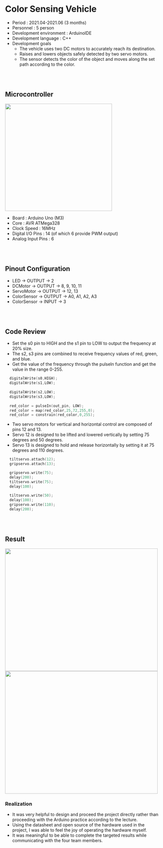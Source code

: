 # Color Sensing Vehicle
* Period : 2021.04-2021.06 (3 months)
* Personnel : 5 person
* Development environment : ArduinoIDE
* Development language : C++
* Development goals  
  * The vehicle uses two DC motors to accurately reach its destination.
  * Raises and lowers objects safely detected by two servo motors.
  * The sensor detects the color of the object and moves along the set path according to the color.

<br/> <br/>

## Microcontroller
<a href="#"><img src="?" width="350px" height="350px"></a> 
* Board : Arduino Uno (M3)
* Core : AVR ATMega328 
* Clock Speed : 16MHz
* Digital I/O Pins : 14 (of which 6 provide PWM output)
* Analog Input Pins : 6

<br/> <br/>

## Pinout Configuration
* LED -> OUTPUT -> 2
* DCMotor -> OUTPUT -> 8, 9, 10, 11
* ServoMotor -> OUTPUT -> 12, 13 
* ColorSensor -> OUTPUT -> A0, A1, A2, A3
* ColorSensor -> INPUT -> 3

<br/> <br/>

## Code Review
* Set the s0 pin to HIGH and the s1 pin to LOW to output the frequency at 20% size.
* The s2, s3 pins are combined to receive frequency values of red, green, and blue.
* Get the value of the frequency through the pulseIn function and get the value in the range 0-255.
```C
  digitalWrite(s0,HIGH);  
  digitalWrite(s1,LOW);
  
  digitalWrite(s2,LOW);               
  digitalWrite(s3,LOW);
  
  red_color = pulseIn(out_pin, LOW);
  red_color = map(red_color,25,72,255,0);  
  red_color = constrain(red_color,0,255);
```

* Two servo motors for vertical and horizontal control are composed of pins 12 and 13.
* Servo 12 is designed to be lifted and lowered vertically by setting 75 degrees and 50 degrees.
* Servo 13 is designed to hold and release horizontally by setting it at 75 degrees and 110 degrees.
```C
  tiltservo.attach(12);  
  gripservo.attach(13);

  gripservo.write(75); 
  delay(200);
  tiltservo.write(75);
  delay(100);
  
  tiltservo.write(50);  
  delay(100);
  gripservo.write(110); 
  delay(200);
```

<br/> <br/>

## Result
<a href="#"><img src="?" width="500px" height="400px"></a>
<a href="#"><img src="?" width="500px" height="400px"></a>

### Realization
* It was very helpful to design and proceed the project directly rather than proceeding with the Arduino practice according to the lecture.
* Using the datasheet and open source of the hardware used in the project, I was able to feel the joy of operating the hardware myself.
* It was meaningful to be able to complete the targeted results while communicating with the four team members.

